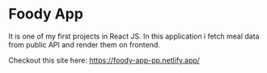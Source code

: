 # Foody App

It is one of my first projects in React JS. In this application i fetch meal data from public API and render them on frontend.

Checkout this site here: https://foody-app-pp.netlify.app/
